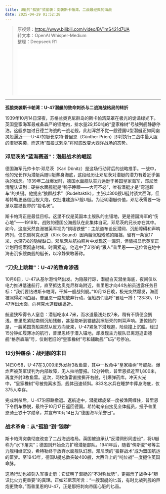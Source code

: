 ```yaml
---
title: U艇的"孤狼"式偷袭：突袭斯卡帕湾，二战最经典的海战
date: 2025-04-29 01:52:28
---
```


> 原视频：https://www.bilibili.com/video/BV1mS421d7UA<br>转文本：OpenAI Whisper-Medium<br>整理：Deepseek R1
>
> <iframe src="//player.bilibili.com/player.html?bvid=BV1mS421d7UA&autoplay=0" scrolling="no" border="0" frameborder="no" framespacing="0" allowfullscreen="true"></iframe>

---

**孤狼突袭斯卡帕湾：U-47潜艇的致命刺杀与二战海战格局的转折**  

1939年10月14日深夜，苏格兰奥克尼群岛的斯卡帕湾笼罩在极光的诡谲绿光下。英国皇家海军最戒备森严的锚地内，排水量29,150吨的“皇家橡树”号战列舰静静停泊。这艘参加过日德兰海战的一战老舰，此刻浑然不觉一艘德国U型潜艇正如同幽灵般逼近——U-47的艇长京特·普里恩（Günther Prien）即将执行二战中最大胆的潜艇突袭，而这场“孤狼式刺杀”将彻底改变大西洋战场的态势。  

### **邓尼茨的“蓝海赛道”：潜艇战术的崛起**  
德国海军元帅卡尔·邓尼茨（Karl Dönitz）是这场行动背后的战略推手。一战中，他的兄长作为潜艇兵随U艇葬身海底，这段经历让邓尼茨对潜艇的潜力有着近乎偏执的信念。1939年二战爆发时，德国水面舰队实力远逊于英国皇家海军，邓尼茨清醒认识到：硬拼水面舰艇是“鸭子睁眼——大可不必”，唯有潜艇才是“弯道超车”的关键。他提出“狼群战术”（Rudeltaktik），主张以300艘U艇封锁大西洋，但希特勒更迷信巨舰大炮，仅批准建造57艘U艇。为证明潜艇价值，邓尼茨需要一场足以震撼世界的“投名状”。  

斯卡帕湾正是最佳目标。这里不仅是英国本土舰队的主锚地，更是德国海军的“伤心地”——1919年，战败的德国公海舰队在此集体自沉，邓尼茨的兄长亦在其中。如今，这座天然良港被英军视为“铜墙铁壁”：主航道布设反潜网、沉船障碍和声呐阵列，仅东侧柯克水道（Kirk Sound）因两艘沉船残骸的阻挡，留有一条宽17米、水深7米的隐秘缺口。邓尼茨从航拍照片中发现这一漏洞，但情报显示英军正计划用缆索彻底封堵。时间紧迫，他选中了31岁的“狠人”普里恩——这位曾在地中海击沉多艘商舰的艇长，以冷静果敢著称。  

### **“刀尖上跳舞”：U-47的致命渗透**  
10月8日，U-47从基尔港悄然出发。为隐蔽行踪，潜艇白天潜坐海底，夜间仅以电力推进低速航行。直至抵达奥克尼群岛附近，普里恩才向44名船员透露任务目标：“我们要钻进斯卡帕湾，干掉一艘战列舰。”10月13日晚，极光突然爆发，海面被照得如同白昼，普里恩一度想放弃行动，但船员们高呼“冒险一搏！”23:30，U-47浮出水面，向柯克水道缓缓逼近。  

航道狭窄得令人窒息：潜艇吃水4.7米，而水道最浅处仅7米，稍有不慎便会搁浅。普里恩紧贴南侧沉船残骸，甚至能听到锚链刮擦艇壳的刺耳声响。更惊险的是，一艘英国货船突然从反方向驶来，U-47紧急下潜规避，险些撞上沉船。经过15分钟如履薄冰的航行，普里恩终于潜入锚地，却发现主力舰队已离港追击德舰“格奈森瑙”号，仅剩老旧的“皇家橡树”号和辅助舰“飞马”号停泊。  

### **12分钟屠杀：战列舰的末日**  
14日0:58，U-47在3,000米外发射3枚鱼雷，其中一枚命中“皇家橡树”号舰艏。爆炸声被英军误判为内部故障，无人拉响警报。12分钟后，普里恩抵近至1,800米，再度齐射3枚鱼雷。这次，两枚鱼雷直接撕开右舷，引爆弹药库。冲天火光中，“皇家橡树”号被抛离水面，舰体迅速倾斜。833名水兵在睡梦中葬身海底，仅375人幸存。  

完成刺杀后，U-47沿原路撤退。返航途中，潜艇螺旋桨一度被渔网缠住，普里恩下令倒车挣脱，最终于10月17日返回德国。希特勒亲自接见全体艇员，授予普里恩骑士铁十字勋章，并宣布10月14日为“德国海军荣誉日”。  

### **战术革命：从“孤狼”到“狼群”**  
斯卡帕湾突袭彻底改变了二战海战格局。英国被迫承认“反潜网形同虚设”，将U艇称为“水下屠夫”；德国则开始全力扩增潜艇部队。1941年后，随着“俾斯麦”号等主力舰相继沉没，希特勒终于放弃水面舰队幻想，邓尼茨的“狼群战术”成为盟国航运的噩梦。至1943年，德国U艇总数突破400艘，大西洋上的“吨位战”一度扼住英国命脉。  

这场行动也被刻入军事史册：它证明了潜艇的“不对称优势”，更揭示了战争中“胆识比火力更重要”的真理。正如邓尼茨所言：“一艘潜艇的匕首，有时比战列舰的巨炮更致命。”而普里恩的U-47，正是那把刺向帝国心脏的匕首。